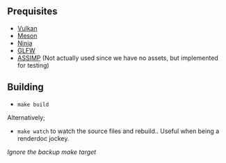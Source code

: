 ## Prequisites

* [Vulkan](https://www.lunarg.com/vulkan-sdk/)
* [Meson](https://mesonbuild.com/)
* [Ninja](https://ninja-build.org/)
* [GLFW](https://www.glfw.org/)
* [ASSIMP](https://www.assimp.org/) (Not actually used since we have no assets, but implemented for testing)

## Building
* `make build`

Alternatively;
* `make watch` to watch the source files and rebuild.. Useful when being a renderdoc jockey.

_Ignore the backup make target_
